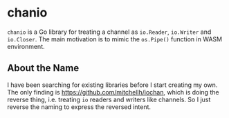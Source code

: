 # chanio

`chanio` is a Go library for treating a channel as `io.Reader`, `io.Writer` and `io.Closer`. The main motivation is to mimic the `os.Pipe()` function in WASM environment.

## About the Name

I have been searching for existing libraries before I start creating my own. The only finding is https://github.com/mitchellh/iochan, which is doing the reverse thing, i.e. treating `io` readers and writers like channels. So I just reverse the naming to express the reversed intent.
